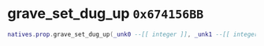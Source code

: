 # grave_set_dug_up `0x674156BB`

```lua
natives.prop.grave_set_dug_up(_unk0 --[[ integer ]], _unk1 --[[ integer ]])
```